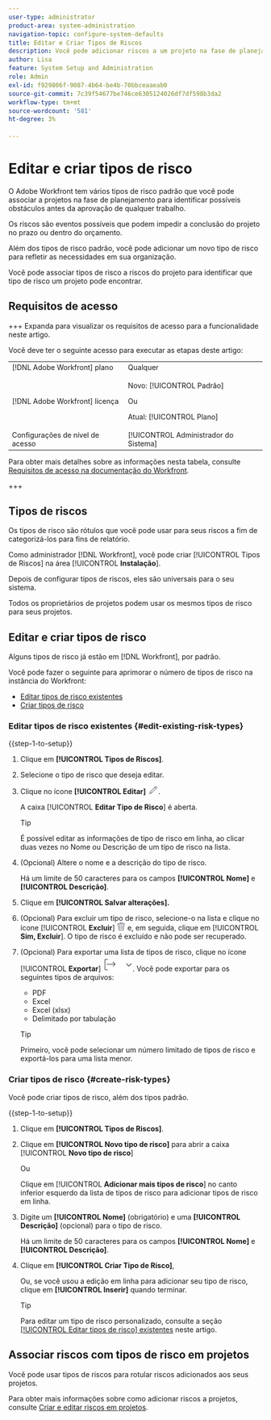 ```yaml
---
user-type: administrator
product-area: system-administration
navigation-topic: configure-system-defaults
title: Editar e Criar Tipos de Riscos
description: Você pode adicionar riscos a um projeto na fase de planejamento para identificar possíveis obstáculos antes da aprovação de qualquer trabalho. Os riscos são eventos possíveis que podem impedir a conclusão do projeto no prazo ou dentro do orçamento.
author: Lisa
feature: System Setup and Administration
role: Admin
exl-id: f929806f-9087-4b64-be4b-70bbceaaeab0
source-git-commit: 7c39f54677be746ce6305124026df7df598b3da2
workflow-type: tm+mt
source-wordcount: '581'
ht-degree: 3%

---
```


# Editar e criar tipos de risco

<!--DON'T DELETE, DRAFT OR HIDE THIS ARTICLE. IT IS LINKED TO THE PRODUCT, THROUGH THE CONTEXT SENSITIVE HELP LINKS.-->

<!--<span class="preview">The highlighted information on this page refers to functionality not yet generally available. It is available only in the Preview environment for all customers. After the monthly releases to Production, the same features are also available in the Production environment for customers who enabled fast releases. </span>   

<span class="preview">For information about fast releases, see [Enable or disable fast releases for your organization](/help/quicksilver/administration-and-setup/set-up-workfront/configure-system-defaults/enable-fast-release-process.md). </span>-->

O Adobe Workfront tem vários tipos de risco padrão que você pode associar a projetos na fase de planejamento para identificar possíveis obstáculos antes da aprovação de qualquer trabalho.

Os riscos são eventos possíveis que podem impedir a conclusão do projeto no prazo ou dentro do orçamento.

Além dos tipos de risco padrão, você pode adicionar um novo tipo de risco para refletir as necessidades em sua organização.

Você pode associar tipos de risco a riscos do projeto para identificar que tipo de risco um projeto pode encontrar.

## Requisitos de acesso

+++ Expanda para visualizar os requisitos de acesso para a funcionalidade neste artigo.

Você deve ter o seguinte acesso para executar as etapas deste artigo:

<table style="table-layout:auto"> 
 <col> 
 <col> 
 <tbody> 
  <tr> 
   <td role="rowheader">[!DNL Adobe Workfront] plano</td> 
   <td>Qualquer</td> 
  </tr> 
  <tr> 
   <td role="rowheader">[!DNL Adobe Workfront] licença</td> 
   <td><p>Novo: [!UICONTROL Padrão]</p>
   Ou
   <p>Atual: [!UICONTROL Plano]</p>
   </td> 
  </tr> 
  <tr> 
   <td role="rowheader">Configurações de nível de acesso</td> 
   <td>[!UICONTROL Administrador do Sistema]</td>
  </tr> 
 </tbody> 
</table>

Para obter mais detalhes sobre as informações nesta tabela, consulte [Requisitos de acesso na documentação do Workfront](/help/quicksilver/administration-and-setup/add-users/access-levels-and-object-permissions/access-level-requirements-in-documentation.md).

+++

## Tipos de riscos

Os tipos de risco são rótulos que você pode usar para seus riscos a fim de categorizá-los para fins de relatório.

Como administrador [!DNL Workfront], você pode criar [!UICONTROL Tipos de Riscos] na área [!UICONTROL **Instalação**].

Depois de configurar tipos de riscos, eles são universais para o seu sistema.

Todos os proprietários de projetos podem usar os mesmos tipos de risco para seus projetos.

## Editar e criar tipos de risco

Alguns tipos de risco já estão em [!DNL Workfront], por padrão.


Você pode fazer o seguinte para aprimorar o número de tipos de risco na instância do Workfront:

* [Editar tipos de risco existentes](#edit-existing-risk-types)
* [Criar tipos de risco](#create-risk-types)

### Editar tipos de risco existentes {#edit-existing-risk-types}

{{step-1-to-setup}}

1. Clique em **[!UICONTROL Tipos de Riscos]**.
1. Selecione o tipo de risco que deseja editar.
1. Clique no ícone **[!UICONTROL Editar]** ![Ícone Editar](assets/edit-icon.png).

   A caixa [!UICONTROL **Editar Tipo de Risco**] é aberta. <!--add screen shot-->

   >[!TIP]
   >
   >   É possível editar as informações de tipo de risco em linha, ao clicar duas vezes no Nome ou Descrição de um tipo de risco na lista.

1. (Opcional) Altere o nome e a descrição do tipo de risco.


   Há um limite de 50 caracteres para os campos **[!UICONTROL Nome]** e **[!UICONTROL Descrição]**.

1. Clique em **[!UICONTROL Salvar alterações].**

1. (Opcional) Para excluir um tipo de risco, selecione-o na lista e clique no ícone [!UICONTROL **Excluir**] ![Ícone Excluir](assets/delete.png) e, em seguida, clique em [!UICONTROL **Sim, Excluir**]. O tipo de risco é excluído e não pode ser recuperado.

1. (Opcional) Para exportar uma lista de tipos de risco, clique no ícone [!UICONTROL **Exportar**] ![Ícone Exportar](assets/export-icon.png). Você pode exportar para os seguintes tipos de arquivos:

   * PDF
   * Excel
   * Excel (xlsx)
   * Delimitado por tabulação

   >[!TIP]
   >
   >   Primeiro, você pode selecionar um número limitado de tipos de risco e exportá-los para uma lista menor.


### Criar tipos de risco {#create-risk-types}

Você pode criar tipos de risco, além dos tipos padrão.

{{step-1-to-setup}}

1. Clique em **[!UICONTROL Tipos de Riscos]**.
1. Clique em **[!UICONTROL Novo tipo de risco]** para abrir a caixa [!UICONTROL **Novo tipo de risco**]

   Ou

   Clique em [!UICONTROL **Adicionar mais tipos de risco**] no canto inferior esquerdo da lista de tipos de risco para adicionar tipos de risco em linha. <!--add screen shot-->
1. Digite um **[!UICONTROL Nome]** (obrigatório) e uma **[!UICONTROL Descrição]** (opcional) para o tipo de risco.

   Há um limite de 50 caracteres para os campos **[!UICONTROL Nome]** e **[!UICONTROL Descrição]**.

1. Clique em **[!UICONTROL Criar Tipo de Risco]**,

   Ou, se você usou a edição em linha para adicionar seu tipo de risco, clique em **[!UICONTROL Inserir]** quando terminar.

   >[!TIP]
   >
   >Para editar um tipo de risco personalizado, consulte a seção [[!UICONTROL Editar tipos de risco] existentes](#edit-existing-risk-types) neste artigo.

## Associar riscos com tipos de risco em projetos

Você pode usar tipos de riscos para rotular riscos adicionados aos seus projetos.

Para obter mais informações sobre como adicionar riscos a projetos, consulte [Criar e editar riscos em projetos](../../../manage-work/projects/define-a-business-case/create-edit-risks-on-projects.md).
